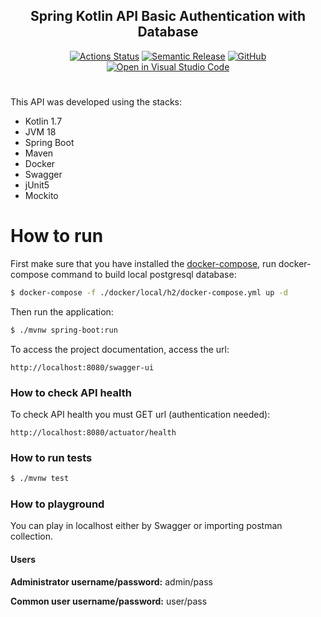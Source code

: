 <h2 align="center">Spring Kotlin API Basic Authentication with Database</h2>

<p align="center">
  <a href="https://github.com/joaogcs/spring-kotlin-api-basic-auth-with-db/actions"><img alt="Actions Status" src="https://github.com/joaogcs/spring-kotlin-api-basic-auth-with-db/workflows/CI/badge.svg"></a>
  <a href="https://github.com/relekang/python-semantic-release"><img alt="Semantic Release" src="https://img.shields.io/badge/%20%20%F0%9F%93%A6%F0%9F%9A%80-semantic--release-e10079.svg"></a>
  <a href="https://github.com/joaogcs/spring-kotlin-api-basic-auth-with-db/blob/master/LICENSE"><img alt="GitHub" src="https://img.shields.io/github/license/joaogcs/spring-kotlin-api-basic-auth-with-db"/></a>
  <a href="https://open.vscode.dev/joaogcs/spring-kotlin-api-basic-auth-with-db"><img alt="Open in Visual Studio Code" src="https://open.vscode.dev/badges/open-in-vscode.svg"/></a>
</p>

#    

This API was developed using the stacks:

- Kotlin 1.7
- JVM 18
- Spring Boot
- Maven
- Docker
- Swagger
- jUnit5
- Mockito

# How to run

First make sure that you have installed the [docker-compose](https://docs.docker.com/compose/gettingstarted/), run
docker-compose command to build local postgresql database:

```sh
$ docker-compose -f ./docker/local/h2/docker-compose.yml up -d
```

Then run the application:

```sh
$ ./mvnw spring-boot:run
```

To access the project documentation, access the url:

```
http://localhost:8080/swagger-ui
```

### How to check API health

To check API health you must GET url (authentication needed):

```
http://localhost:8080/actuator/health
```

### How to run tests

```sh
$ ./mvnw test
```

### How to playground

You can play in localhost either by Swagger or importing postman collection.

#### Users

**Administrator username/password:** admin/pass

**Common user username/password:** user/pass
